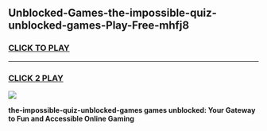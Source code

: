 
## Unblocked-Games-the-impossible-quiz-unblocked-games-Play-Free-mhfj8
<h3>
<a href="https://premium76.site?title=the-impossible-quiz-unblocked-games&ref=17A">CLICK TO PLAY</a></h3>
<hr>

<h3>
<a href="https://premium76.site?title=the-impossible-quiz-unblocked-games&ref=17A">CLICK 2 PLAY</a>
  
</h3>

<a href="https://premium76.site?title=the-impossible-quiz-unblocked-games&ref=17A"><img src="https://clearcache.store/games.png"></a>


**the-impossible-quiz-unblocked-games games unblocked: Your Gateway to Fun and Accessible Online Gaming**
